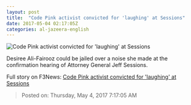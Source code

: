 ```yaml
---
layout: post
title:  "Code Pink activist convicted for 'laughing' at Sessions"
date: 2017-05-04 02:17:05Z
categories: al-jazeera-english
---
```


![Code Pink activist convicted for 'laughing' at Sessions](http://www.aljazeera.com/mritems/Images/2017/5/4/38aab904fab4411990b002fc09468ffc_18.jpg)

Desiree Ali-Fairooz could be jailed over a noise she made at the confirmation hearing of Attorney General Jeff Sessions.


Full story on F3News: [Code Pink activist convicted for 'laughing' at Sessions](http://www.f3nws.com/n/hmEEa)

> Posted on: Thursday, May 4, 2017 7:17:05 AM
